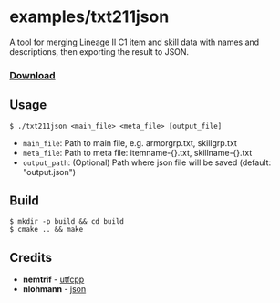 # examples/txt211json

A tool for merging Lineage II C1 item and skill data with names and descriptions, then exporting the result to JSON.

### [Download](https://github.com/ritsuwastaken/open-l2encdec/releases/latest)

## Usage

```shell
$ ./txt211json <main_file> <meta_file> [output_file]
```

- `main_file`: Path to main file, e.g. armorgrp.txt, skillgrp.txt
- `meta_file`: Path to meta file: itemname-{}.txt, skillname-{}.txt
- `output_path`: (Optional) Path where json file will be saved (default: "output.json")

## Build

```shell
$ mkdir -p build && cd build
$ cmake .. && make
```

## Credits

- **nemtrif** - [utfcpp](https://github.com/nemtrif/utfcpp)
- **nlohmann** - [json](https://github.com/nlohmann/json)
